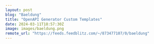 ```yaml
---
layout: post
blog: "Baeldung"
title: "OpenAPI Generator Custom Templates"
date: 2024-03-11T18:57:30Z
image: images/baeldung.png
remote_url: "https://feeds.feedblitz.com/~/873477107/0/baeldung"
---
```

